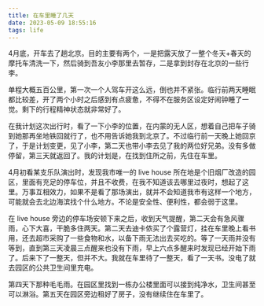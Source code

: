 ```yaml
---
title: 在车里睡了几天
date: 2023-05-09 18:55:16
tags: life
---
```


4月底，开车去了趟北京。目的主要有两个，一是把露天放了一整个冬天+春天的摩托车清洗一下，然后骑到吾友小李那里去暂存，二是拿到封存在北京的一些行李。

单程大概五百公里，第一次一个人驾车开这么远，倒也并不紧张。临行前两天睡眠都比较差，开了两个小时之后感到有点疲惫，不得不在服务区设定好闹钟睡了一觉。剩下的行程精神状态就非常好了。

在我计划这次出行时，看了一下小李的位置，在内蒙的无人区，想着自己把车子骑到她那再坐地铁回就行了，也不用告诉她我到北京了。不过临行前一天晚上她回京了，于是计划变更，见了小李，第二天也带小李去见了我的两位好兄弟。没有多做停留，第三天就返回了。我的计划是，在找到住所之前，先住在车里。

<!--more-->

4月初看某支乐队演出时，发现我市唯一的 live house 所在地是个旧烟厂改造的园区，里面有充足的停车位，并且不收费，在我不知道该去哪里过夜时，想起了这里。万事互相效力，如果不是看了那场演出，就并不会知道我市有这样一个地方，可能就会去北边海滨找个什么地方。不论是安全性、便利性，都会弱于这里。

在 live house 旁边的停车场安顿下来之后，收到天气提醒，第二天会有急风骤雨，心下大喜，干脆多住两天。第二天去迪卡侬买了个露营灯，挂在车里晚上看书用，还去超市采购了一些食物和水，以备下雨无法出去买吃的。等了一天雨并没有等到，直到第三天凌晨三点醒来也没有下雨，早上六点多醒来时发现已经开始下雨了。后来下了一整天，但并不大。我就在车里待了一整天，看了一天书。没电了就去园区的公共卫生间里充电。

第四天下那种毛毛雨。在园区里找到一栋办公楼里面可以接到纯净水，卫生间甚至可以淋浴。第五天在园区旁边租好了房子，没有继续住在车里了。

